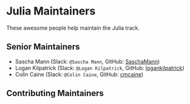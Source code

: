 # Julia Maintainers

These awesome people help maintain the Julia track.

## Senior Maintainers

- Sascha Mann (Slack: `@Sascha Mann`, GitHub: [SaschaMann](https://github.com/SaschaMann/))
- Logan Kilpatrick (Slack: `@Logan Kilpatrick`, GitHub: [logankilpatrick](https://github.com/logankilpatrick/))
- Colin Caine (Slack: `@Colin Caine`, GitHub: [cmcaine](https://github.com/cmcaine/))

## Contributing Maintainers
